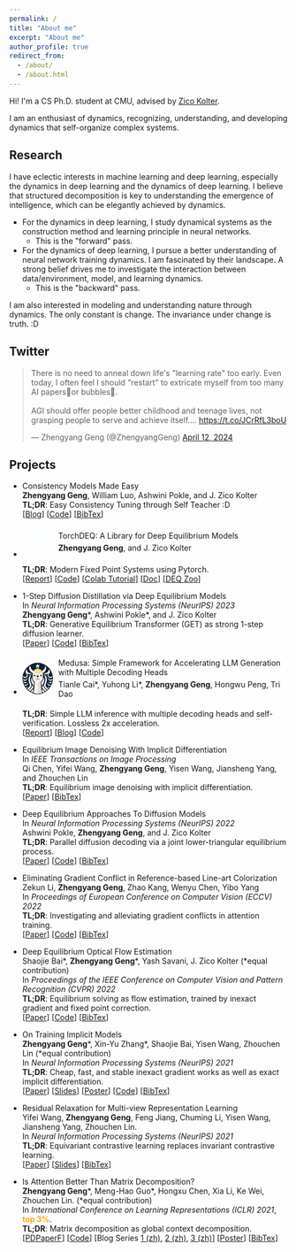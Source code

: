 ```yaml
---
permalink: /
title: "About me"
excerpt: "About me"
author_profile: true
redirect_from: 
  - /about/
  - /about.html
---
```


Hi! I'm a CS Ph.D. student at CMU, advised by [Zico Kolter](https://zicokolter.com/). 

I am an enthusiast of dynamics, recognizing, understanding, and developing dynamics that self-organize complex systems. 

Research
---------

I have eclectic interests in machine learning and deep learning, especially the dynamics in deep learning and the dynamics of deep learning. I believe that structured decomposition is key to understanding the emergence of intelligence, which can be elegantly achieved by dynamics.

- For the dynamics in deep learning, I study dynamical systems as the construction method and learning principle in neural networks.
  - This is the "forward" pass.
- For the dynamics of deep learning, I pursue a better understanding of neural network training dynamics. I am fascinated by their landscape. A strong belief drives me to investigate the interaction between data/environment, model, and learning dynamics.
  - This is the "backward" pass.

I am also interested in modeling and understanding nature through dynamics. The only constant is change. The invariance under change is truth. :D

Twitter
---------

<blockquote class="twitter-tweet"><p lang="en" dir="ltr">There is no need to anneal down life&#39;s &quot;learning rate&quot; too early. Even today, I often feel I should &quot;restart&quot; to extricate myself from too many AI papers📝or bubbles🫧.<br><br>AGI should offer people better childhood and teenage lives, not grasping people to serve and achieve itself.… <a href="https://t.co/JCrRfL3boU">https://t.co/JCrRfL3boU</a></p>&mdash; Zhengyang Geng (@ZhengyangGeng) <a href="https://twitter.com/ZhengyangGeng/status/1778672398046216314?ref_src=twsrc%5Etfw">April 12, 2024</a></blockquote> <script async src="https://platform.twitter.com/widgets.js" charset="utf-8"></script>

Projects
---------

- Consistency Models Made Easy \
  **Zhengyang Geng**, William Luo, Ashwini Pokle, and J. Zico Kolter \
  **TL;DR**: Easy Consistency Tuning through Self Teacher :D \
  [[Blog](https://gsunshine.notion.site/Consistency-Models-Made-Easy-954205c0b4a24c009f78719f43b419cc?pvs=4)] [[Code](https://github.com/locuslab/ect)] [[BibTex](https://github.com/Gsunshine/Gsunshine.github.io/blob/master/assets/bib/ect.bib)] 

- <div style="display: flex; align-items: center; gap: 10px;">
    <img src="/images/TorchDEQ_Logo.gif" alt="TorchDEQ Logo" width="55">
    <div>
      <p style="margin-bottom: 5px;margin-top: 5px;">TorchDEQ: A Library for Deep Equilibrium Models</p>
      <p style="margin-top: 5px;margin-bottom: 5px"><strong>Zhengyang Geng</strong>, and J. Zico Kolter</p>
    </div>
  </div>

  **TL;DR**: Modern Fixed Point Systems using Pytorch. \
  [[Report](https://arxiv.org/abs/2310.18605)] [[Code](https://github.com/locuslab/get)] [[Colab Tutorial](https://colab.research.google.com/drive/12HiUnde7qLadeZGGtt7FITnSnbUmJr-I?usp=sharing)] [[Doc](https://torchdeq.readthedocs.io/en/latest/get_started.html)] [[DEQ Zoo](https://torchdeq.readthedocs.io/en/latest/deq-zoo/model.html)]

- 1-Step Diffusion Distillation via Deep Equilibrium Models \
  In *Neural Information Processing Systems (NeurIPS) 2023* \
  **Zhengyang Geng**\*, Ashwini Pokle\*, and J. Zico Kolter \
  **TL;DR**: Generative Equilibrium Transformer (GET) as strong 1-step diffusion learner. \
  [[Paper](https://openreview.net/pdf?id=f9eVDYrKXI)] [[Code](https://github.com/locuslab/get)] [[BibTex](https://github.com/Gsunshine/Gsunshine.github.io/blob/master/assets/bib/deq-diffusion.bib)] 

- <div style="display: flex; align-items: center; gap: 10px;">
    <img src="/images/Medusa_logo.png" alt="Medusa Logo" width="55">
    <div>
      <p style="margin-bottom: 5px;margin-top: 5px;">Medusa: Simple Framework for Accelerating LLM Generation with Multiple Decoding Heads</p>
      <p style="margin-top: 5px;margin-bottom: 5px"> Tianle Cai*, Yuhong Li*, <strong>Zhengyang Geng</strong>, Hongwu Peng, Tri Dao</p>
    </div>
  </div>

  **TL;DR**: Simple LLM inference with multiple decoding heads and self-verification. Lossless 2x acceleration. \
  [[Report](https://arxiv.org/abs/2401.10774)] [[Blog](https://sites.google.com/view/medusa-llm)] [[Code](https://github.com/FasterDecoding/Medusa)] 

- Equilibrium Image Denoising With Implicit Differentiation \
  In *IEEE Transactions on Image Processing* \
  Qi Chen, Yifei Wang, **Zhengyang Geng**, Yisen Wang, Jiansheng Yang, and Zhouchen Lin \
  **TL;DR**: Equilibrium image denoising with implicit differentiation. \
  [[Paper](https://ieeexplore.ieee.org/abstract/document/100705887)] [[BibTex](https://github.com/Gsunshine/Gsunshine.github.io/blob/master/assets/bib/nerd.bib)]

- Deep Equilibrium Approaches To Diffusion Models \
  In *Neural Information Processing Systems (NeurIPS) 2022* \
  Ashwini Pokle, **Zhengyang Geng**, and J. Zico Kolter \
  **TL;DR**: Parallel diffusion decoding via a joint lower-triangular equilibrium process. \
  [[Paper](https://arxiv.org/abs/2210.12867)] [[Code](https://github.com/locuslab/deq-ddim)] [[BibTex](https://github.com/Gsunshine/Gsunshine.github.io/blob/master/assets/bib/deq-diffusion.bib)] 

- Eliminating Gradient Conflict in Reference-based Line-art Colorization \
  Zekun Li, **Zhengyang Geng**, Zhao Kang, Wenyu Chen, Yibo Yang \
  In *Proceedings of European Conference on Computer Vision (ECCV) 2022* \
  **TL;DR**: Investigating and alleviating gradient conflicts in attention training. \
  [[Paper](https://arxiv.org/abs/2207.06095)] [[Code](https://github.com/kunkun0w0/SGA)] [[BibTex](https://github.com/Gsunshine/Gsunshine.github.io/blob/master/assets/bib/sga.bib)]

- Deep Equilibrium Optical Flow Estimation \
  Shaojie Bai\*, **Zhengyang Geng**\*, Yash Savani, J. Zico Kolter
  (\*equal contribution) \
  In *Proceedings of the IEEE Conference on Computer Vision and Pattern Recognition (CVPR) 2022* \
  **TL;DR**: Equilibrium solving as flow estimation, trained by inexact gradient and fixed point correction. \
  [[Paper](https://arxiv.org/abs/2204.08442)] [[Code](https://github.com/locuslab/deq-flow)] [[BibTex](https://github.com/Gsunshine/Gsunshine.github.io/blob/master/assets/bib/deq-flow.bib)] 

- On Training Implicit Models \
  **Zhengyang Geng**\*, Xin-Yu Zhang\*, Shaojie Bai, Yisen Wang, Zhouchen Lin
  (\*equal contribution) \
  In *Neural Information Processing Systems (NeurIPS) 2021* \
  **TL;DR**: Cheap, fast, and stable inexact gradient works as well as exact implicit differentiation. \
  [[Paper](https://arxiv.org/pdf/2111.05177.pdf)] [[Slides](https://github.com/Gsunshine/Gsunshine.github.io/blob/master/assets/slides/2021_NeurIPS_On_Training_Implicit_Models_slides.pdf)] [[Poster](https://github.com/Gsunshine/Gsunshine.github.io/blob/master/assets/poster/2021_NeurIPS_On_Training_Implicit_Models_poster.pdf)] [[Code](https://github.com/Gsunshine/phantom_grad)] [[BibTex](https://github.com/Gsunshine/Gsunshine.github.io/blob/master/assets/bib/phantom_grad.bib)] 

- Residual Relaxation for Multi-view Representation Learning \
  Yifei Wang, **Zhengyang Geng**, Feng Jiang, Chuming Li, Yisen Wang, Jiansheng Yang, Zhouchen Lin. \
  In *Neural Information Processing Systems (NeurIPS) 2021* \
  **TL;DR**: Equivariant contrastive learning replaces invariant contrastive learning. \
  [[Paper](https://arxiv.org/pdf/2110.15348.pdf)] [[Slides](https://yifeiwang77.github.io/files/slides/NeurIPS2021_Prelax_slides.pdf)] [[BibTex](https://github.com/Gsunshine/Gsunshine.github.io/blob/master/assets/bib/prelax.bib)]

- Is Attention Better Than Matrix Decomposition? \
  **Zhengyang Geng**\*, Meng-Hao Guo\*, Hongxu Chen, Xia Li, Ke Wei, Zhouchen Lin.
  (\*equal contribution) \
  In *International Conference on Learning Representations (ICLR) 2021*, **<font color='orange'>top 3%</font>**. \
  **TL;DR**: Matrix decomposition as global context decomposition. \
  [[PDPaperF](https://arxiv.org/pdf/2109.04553.pdf)] [[Code](https://github.com/Gsunshine/Enjoy-Hamburger)] [Blog Series [1 (zh)](https://zhuanlan.zhihu.com/p/369769485), [2 (zh)](https://zhuanlan.zhihu.com/p/369855045), [3 (zh)](https://zhuanlan.zhihu.com/p/370410446)] [[Poster](https://github.com/Gsunshine/Gsunshine.github.io/blob/master/assets/poster/2021_ICLR_Ham_poster.png)] [[BibTex](https://github.com/Gsunshine/Gsunshine.github.io/blob/master/assets/bib/ham.bib)] 

  
  